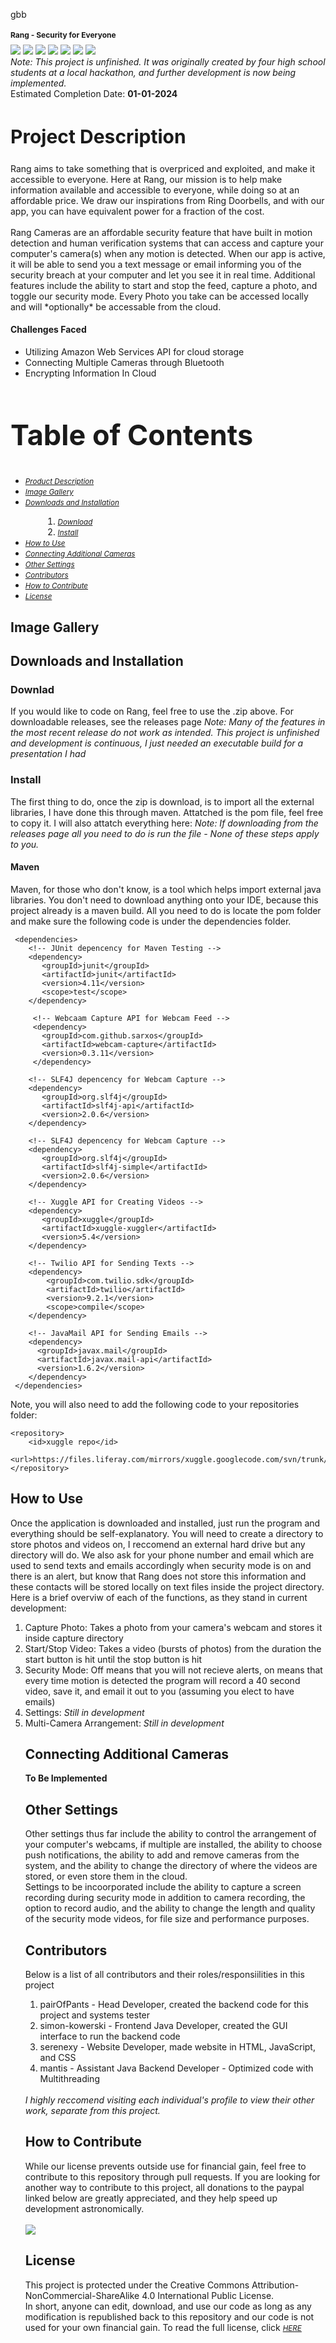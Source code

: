 gbb<h1 style="font-size:12px;"> Rang - Security for Everyone </h1>
<a href="https://github.com/simon-kowerski/RangSecurity/graphs/contributors" alt="Contributors">
        <img src="https://img.shields.io/github/contributors/simon-kowerski/RangSecurity" /></a>
<a href="https://img.shields.io/github/commit-activity/w/simon-kowerski/RangSecurity">
        <img src="https://img.shields.io/github/commit-activity/w/simon-kowerski/RangSecurity"></a>
<a href="https://img.shields.io/github/issues/simon-kowerski/RangSecurity">
        <img src="https://img.shields.io/github/issues/simon-kowerski/RangSecurity"></a>
<a href="https://destroybigcorporate.wixsite.com/rangrangrang">
        <img src="https://img.shields.io/website?url=https%3A%2F%2Fdestroybigcorporate.wixsite.com%2FRangRangRang"></a> 
 <a href="https://img.shields.io/github/downloads/simon-kowerski/RangSecurity/latest/total">
        <img src="https://img.shields.io/github/downloads/simon-kowerski/RangSecurity/latest/total"></a>
 <a href="https://www.paypal.com/donate/?business=7565XAPM5MC9U&no_recurring=0&item_name=All+donations+help+to+fund+RangSecurity+and+are+used+to+purchase+additional+cameras+to+help+start+the+comapny.+&currency_code=USD">
 <img src="https://img.shields.io/badge/PayPal-00457C?style=for-the-badge&logo=paypal&logoColor=white" /></a>
 <a href="https://github.com/pairOfPants">
        <img src="https://img.shields.io/github/followers/pairOfPants?style=social"></a>
 <br><i>Note: This project is unfinished. It was originally created by four high school students at a local hackathon, and further development is now being implemented.</i> <br>
Estimated Completion Date: <b>01-01-2024</b>
<h2 style="font-size:30px;"> Project Description </h2>
Rang aims to take something that is overpriced and exploited, and make it accessible to everyone. Here at Rang, our mission is to help make information available and accessible to everyone, while doing so at an affordable price. We draw our inspirations from Ring Doorbells, and with our app, you can have equivalent power for a fraction of the cost.
<br> <br>
Rang Cameras are an affordable security feature that have built in motion detection and human verification systems that can access and capture your computer's camera(s) when any motion is detected. When our app is active, it will be able to send you a text message or email informing you of the security breach at your computer and let you see it in real time. Additional features include the ability to start and stop the feed, capture a photo, and toggle our security mode. Every Photo you take can be accessed locally and will *optionally* be accessable from the cloud.
<br>
<h4> Challenges Faced </h4>
<ul>
  <li>Utilizing Amazon Web Services API for cloud storage</li>
  <li>Connecting Multiple Cameras through Bluetooth</li>
  <li>Encrypting Information In Cloud</li>
</ul>
<h2 style="font-size:45px;"> Table of Contents </h2>
<ul>
  <li><small><i><a href='https://github.com/pairOfPants/RangSecurity/blob/main/README.md#-project-description-'>Product Description</a></i></small></li>
  <li><small><i><a href='https://github.com/pairOfPants/RangSecurity/blob/main/README.md#-image-gallery'>Image Gallery</a></i></small></li>
  <li><small><i><a href='https://github.com/pairOfPants/RangSecurity/blob/main/README.md#-downloads-and-installation'>Downloads and Installation</a></i></small></li>
 <ol padding-bottom: 0;">
  <li style="margin-left:2em"><small><i><a href='https://github.com/pairOfPants/RangSecurity/blob/main/README.md#-downlad-'>Download</a></i></small></li>
  <li style="margin-left:2em; padding-bottom: 0;"><small><i><a href='https://github.com/pairOfPants/RangSecurity/blob/main/README.md#-install-'>Install</a></i></small></li>
  </ol>
  </li>
  <li><small><i><a href='https://github.com/pairOfPants/RangSecurity/blob/main/README.md#-how-to-use-'>How to Use</a></i></small></li>
 <li><small><i><a href='https://github.com/pairOfPants/RangSecurity/blob/main/README.md#-connecting-additional-cameras-'>Connecting Additional Cameras</a></i></small></li>
 <li><small><i><a href='https://github.com/pairOfPants/RangSecurity/blob/main/README.md#-other-settings-'>Other Settings</a></i></small></li>
 <li><small><i><a href='https://github.com/pairOfPants/RangSecurity/blob/main/README.md#-contributors-'>Contributors</a></i></small></li>
 <li><small><i><a href='https://github.com/pairOfPants/RangSecurity/blob/main/README.md#-how-to-contribute-'>How to Contribute</a></i></small></li>
 <li><small><i><a href='https://github.com/pairOfPants/RangSecurity/blob/main/README.md#-license-'>License</a></i></small></li>
 </ul>
 <h2> Image Gallery</h2>
 <h2> Downloads and Installation</h2>
 <h3> Downlad </h3>
 If you would like to code on Rang, feel free to use the .zip above. For downloadable releases, see the releases page
 <i> Note: Many of the features in the most recent release do not work as intended. This project is unfinished and development is continuous, I just needed an executable build for a presentation I had </i>
 <h3> Install </h3>
 The first thing to do, once the zip is download, is to import all the external libraries, I have done this through maven. Attatched is the pom file, feel free to copy it. I will also attatch everything here:
<i> Note: If downloading from the releases page all you need to do is run the file - None of these steps apply to you. </i>
 <h4> Maven </h4>
 Maven, for those who don't know, is a tool which helps import external java libraries. You don't need to download anything onto your IDE, because this project already is a maven build. All you need to do is locate the pom folder and make sure the following code is under the dependencies folder. 
                                        
     <dependencies>
        <!-- JUnit depencency for Maven Testing -->
        <dependency>
           <groupId>junit</groupId>
           <artifactId>junit</artifactId>
           <version>4.11</version>
           <scope>test</scope>
        </dependency>
 
         <!-- Webcaam Capture API for Webcam Feed -->
         <dependency>
           <groupId>com.github.sarxos</groupId>
           <artifactId>webcam-capture</artifactId>
           <version>0.3.11</version>
         </dependency>

        <!-- SLF4J depencency for Webcam Capture -->
        <dependency>
           <groupId>org.slf4j</groupId>
           <artifactId>slf4j-api</artifactId>
           <version>2.0.6</version>
        </dependency>
                                                               
        <!-- SLF4J depencency for Webcam Capture -->
        <dependency>
           <groupId>org.slf4j</groupId>
           <artifactId>slf4j-simple</artifactId>
           <version>2.0.6</version>
        </dependency>
                                                              
        <!-- Xuggle API for Creating Videos -->
        <dependency>
           <groupId>xuggle</groupId>
           <artifactId>xuggle-xuggler</artifactId>
           <version>5.4</version>
        </dependency>
                                                            
        <!-- Twilio API for Sending Texts -->
        <dependency>
            <groupId>com.twilio.sdk</groupId>
            <artifactId>twilio</artifactId>
            <version>9.2.1</version>
            <scope>compile</scope>
        </dependency>
                                                             
        <!-- JavaMail API for Sending Emails -->
        <dependency>
          <groupId>javax.mail</groupId>
          <artifactId>javax.mail-api</artifactId>
          <version>1.6.2</version>
        </dependency>
     </dependencies>
 Note, you will also need to add the following code to your repositories folder:
 
    <repository>
        <id>xuggle repo</id>
        <url>https://files.liferay.com/mirrors/xuggle.googlecode.com/svn/trunk/repo/share/java/</url>
    </repository>
  
 <h2> How to Use </h2>
 Once the application is downloaded and installed, just run the program and everything should be self-explanatory. You will need to create a directory to store photos and videos on, I reccomend an external hard drive but any directory will do. We also ask for your phone number and email which are used to send texts and emails accordingly when security mode is on and there is an alert, but know that Rang does not store this information and these contacts will be stored locally on text files inside the project directory. 
<br> Here is a brief overviw of each of the functions, as they stand in current development:
 <ol> 
 <li> Capture Photo: Takes a photo from your camera's webcam and stores it inside capture directory </li>
 <li> Start/Stop Video: Takes a video (bursts of photos) from the duration the start button is hit until the stop button is hit </li>
 <li> Security Mode: Off means that you will not recieve alerts, on means that every time motion is detected the program will record a 40 second video, save it, and email it out to you (assuming you elect to have emails)</li>
<li> Settings: <i>Still in development</i></li>
<li> Multi-Camera Arrangement: <i>Still in development</i></li>
 <h2> Connecting Additional Cameras </h2>
 <b> To Be Implemented </b>
 <h2> Other Settings </h2>
 Other settings thus far include the ability to control the arrangement of your computer's webcams, if multiple are installed, the ability to choose push notifications, the ability to add and remove cameras from the system, and the ability to change the directory of where the videos are stored, or even store them in the cloud. <br> Settings to be incoorporated include the ability to capture a screen recording during security mode in addition to camera recording, the option to record audio, and the ability to change the length and quality of the security mode videos, for file size and performance purposes.
 <h2> Contributors </h2>
 Below is a list of all contributors and their roles/responsiilities in this project
 <ol>
 <li> pairOfPants - Head Developer, created the backend code for this project and systems tester </li>
 <li> simon-kowerski - Frontend Java Developer, created the GUI interface to run the backend code </li>
 <li> serenexy - Website Developer, made website in HTML, JavaScript, and CSS</li>
 <li> mantis - Assistant Java Backend Developer - Optimized code with Multithreading </li>
 </ol><br>
 <i>I highly reccomend visiting each individual's profile to view their other work, separate from this project.</i>
 <h2> How to Contribute </h2>
While our license prevents outside use for financial gain, feel free to contribute to this repository through pull requests. If you are looking for another way to contribute to this project, all donations to the paypal linked below are greatly appreciated, and they help speed up development astronomically.
 <br> <br>
 <a href="https://www.paypal.com/donate/?business=7565XAPM5MC9U&no_recurring=0&item_name=All+donations+help+to+fund+RangSecurity+and+are+used+to+purchase+additional+cameras+to+help+start+the+comapny.+&currency_code=USD">
 <img src="https://img.shields.io/badge/PayPal-00457C?style=for-the-badge&logo=paypal&logoColor=white" /></a>
 
<br>
 <h2> License </h2>
This project is protected under the Creative Commons Attribution-NonCommercial-ShareAlike 4.0 International Public License. <br>In short, anyone can edit, download, and use our code as long as any modification is republished back to this repository and our code is not used for your own financial gain. To read the full license, click <small><i><a href='https://github.com/simon-kowerski/RangSecurity/blob/main/LICENSE'>HERE</a></i></small>

